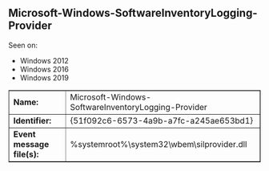 ## Microsoft-Windows-SoftwareInventoryLogging-Provider

Seen on:
* Windows 2012
* Windows 2016
* Windows 2019

<table border="1" class="docutils">
  <tbody>
    <tr>
      <td><b>Name:</b></td>
      <td>Microsoft-Windows-SoftwareInventoryLogging-Provider</td>
    </tr>
    <tr>
      <td><b>Identifier:</b></td>
      <td>{51f092c6-6573-4a9b-a7fc-a245ae653bd1}</td>
    </tr>
    <tr>
      <td><b>Event message file(s):</b></td>
      <td>%systemroot%\system32\wbem\silprovider.dll</td>
    </tr>
  </tbody>
</table>

&nbsp;

